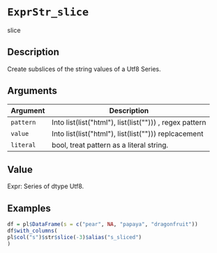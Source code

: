 # `ExprStr_slice`

slice


## Description

Create subslices of the string values of a Utf8 Series.


## Arguments

Argument      |Description
------------- |----------------
`pattern`     |     Into list(list("html"), list(list("<Expr>"))) , regex pattern
`value`     |     Into list(list("html"), list(list("<Expr>"))) replcacement
`literal`     |     bool, treat pattern as a literal string.


## Value

Expr: Series of dtype Utf8.


## Examples

```r
df = pl$DataFrame(s = c("pear", NA, "papaya", "dragonfruit"))
df$with_columns(
pl$col("s")$str$slice(-3)$alias("s_sliced")
)
```


